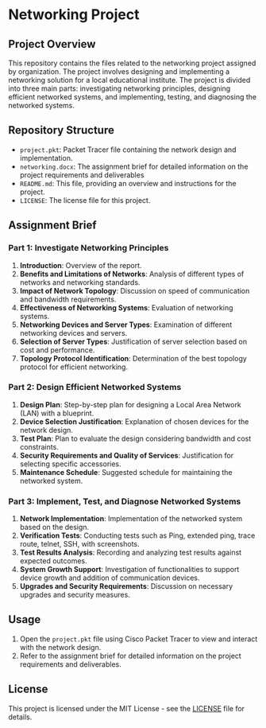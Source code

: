 # Networking Project

## Project Overview

This repository contains the files related to the networking project assigned by organization. The project involves designing and implementing a networking solution for a local educational institute. The project is divided into three main parts: investigating networking principles, designing efficient networked systems, and implementing, testing, and diagnosing the networked systems.

## Repository Structure

- `project.pkt`: Packet Tracer file containing the network design and implementation.
- `networking.docx`: The assignment brief for detailed information on the project requirements and deliverables
- `README.md`: This file, providing an overview and instructions for the project.
- `LICENSE`: The license file for this project.


## Assignment Brief

### Part 1: Investigate Networking Principles

1. **Introduction**: Overview of the report.
2. **Benefits and Limitations of Networks**: Analysis of different types of networks and networking standards.
3. **Impact of Network Topology**: Discussion on speed of communication and bandwidth requirements.
4. **Effectiveness of Networking Systems**: Evaluation of networking systems.
5. **Networking Devices and Server Types**: Examination of different networking devices and servers.
6. **Selection of Server Types**: Justification of server selection based on cost and performance.
7. **Topology Protocol Identification**: Determination of the best topology protocol for efficient networking.

### Part 2: Design Efficient Networked Systems

1. **Design Plan**: Step-by-step plan for designing a Local Area Network (LAN) with a blueprint.
2. **Device Selection Justification**: Explanation of chosen devices for the network design.
3. **Test Plan**: Plan to evaluate the design considering bandwidth and cost constraints.
4. **Security Requirements and Quality of Services**: Justification for selecting specific accessories.
5. **Maintenance Schedule**: Suggested schedule for maintaining the networked system.

### Part 3: Implement, Test, and Diagnose Networked Systems

1. **Network Implementation**: Implementation of the networked system based on the design.
2. **Verification Tests**: Conducting tests such as Ping, extended ping, trace route, telnet, SSH, with screenshots.
3. **Test Results Analysis**: Recording and analyzing test results against expected outcomes.
4. **System Growth Support**: Investigation of functionalities to support device growth and addition of communication devices.
5. **Upgrades and Security Requirements**: Discussion on necessary upgrades and security measures.

## Usage

1. Open the `project.pkt` file using Cisco Packet Tracer to view and interact with the network design.
2. Refer to the assignment brief for detailed information on the project requirements and deliverables.

## License

This project is licensed under the MIT License - see the [LICENSE](LICENSE) file for details.
